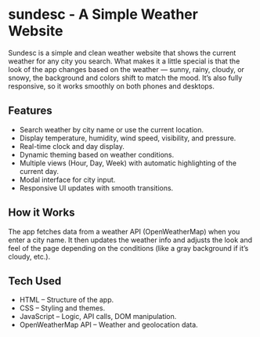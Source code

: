 # sundesc - A Simple Weather Website

Sundesc is a simple and clean weather website that shows the current weather for any city you search. What makes it a little special is that the look of the app changes based on the weather — sunny, rainy, cloudy, or snowy, the background and colors shift to match the mood. It’s also fully responsive, so it works smoothly on both phones and desktops.

## Features
- Search weather by city name or use the current location.
- Display temperature, humidity, wind speed, visibility, and pressure.
- Real-time clock and day display.
- Dynamic theming based on weather conditions.
- Multiple views (Hour, Day, Week) with automatic highlighting of the current day.
- Modal interface for city input.
- Responsive UI updates with smooth transitions.

## How it Works
The app fetches data from a weather API (OpenWeatherMap) when you enter a city name. It then updates the weather info and adjusts the look and feel of the page depending on the conditions (like a gray background if it’s cloudy, etc.).

## Tech Used
- HTML – Structure of the app.
- CSS – Styling and themes.
- JavaScript – Logic, API calls, DOM manipulation.
- OpenWeatherMap API – Weather and geolocation data.
